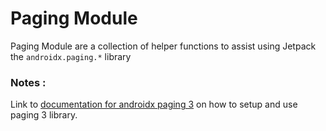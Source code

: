 # Paging Module

Paging Module are a collection of helper functions to assist using Jetpack the `androidx.paging.*`
library

### Notes :

Link to [documentation for androidx paging 3] on how to setup and use paging 3 library.

[documentation for androidx paging 3]: https://developer.android.com/topic/libraries/architecture/paging/v3-overview